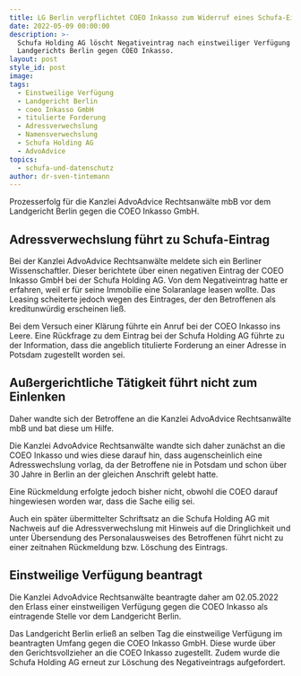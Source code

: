 ```yaml
---
title: LG Berlin verpflichtet COEO Inkasso zum Widerruf eines Schufa-Eintrags
date: 2022-05-09 00:00:00
description: >-
  Schufa Holding AG löscht Negativeintrag nach einstweiliger Verfügung des
  Landgerichts Berlin gegen COEO Inkasso.
layout: post
style_id: post
image:
tags:
  - Einstweilige Verfügung
  - Landgericht Berlin
  - coeo Inkasso GmbH
  - titulierte Forderung
  - Adressverwechslung
  - Namensverwechslung
  - Schufa Holding AG
  - AdvoAdvice
topics:
  - schufa-und-datenschutz
author: dr-sven-tintemann
---
```

Prozesserfolg für die Kanzlei AdvoAdvice Rechtsanwälte mbB vor dem Landgericht Berlin gegen die COEO Inkasso GmbH.&nbsp;

## Adressverwechslung führt zu Schufa-Eintrag

Bei der Kanzlei AdvoAdvice Rechtsanwälte meldete sich ein Berliner Wissenschaftler. Dieser berichtete über einen negativen Eintrag der COEO Inkasso GmbH bei der Schufa Holding AG. Von dem Negativeintrag hatte er erfahren, weil er für seine Immobilie eine Solaranlage leasen wollte. Das Leasing scheiterte jedoch wegen des Eintrages, der den Betroffenen als kreditunwürdig erscheinen lie&szlig;.&nbsp;

Bei dem Versuch einer Klärung führte ein Anruf bei der COEO Inkasso ins Leere. Eine Rückfrage zu dem Eintrag bei der Schufa Holding AG führte zu der Information, dass die angeblich titulierte Forderung an einer Adresse in Potsdam zugestellt worden sei.

## Au&szlig;ergerichtliche Tätigkeit führt nicht zum Einlenken

Daher wandte sich der Betroffene an die Kanzlei AdvoAdvice Rechtsanwälte mbB und bat diese um Hilfe.&nbsp;

Die Kanzlei AdvoAdvice Rechtsanwälte wandte sich daher zunächst an die COEO Inkasso und wies diese darauf hin, dass augenscheinlich eine Adresswechslung vorlag, da der Betroffene nie in Potsdam und schon über 30 Jahre in Berlin an der gleichen Anschrift gelebt hatte.&nbsp;

Eine Rückmeldung erfolgte jedoch bisher nicht, obwohl die COEO darauf hingewiesen worden war, dass die Sache eilig sei.&nbsp;

Auch ein später übermittelter Schriftsatz an die Schufa Holding AG mit Nachweis auf die Adressverwechslung mit Hinweis auf die Dringlichkeit und unter Übersendung des Personalausweises des Betroffenen führt nicht zu einer zeitnahen Rückmeldung bzw. Löschung des Eintrags.&nbsp;

## Einstweilige Verfügung beantragt

Die Kanzlei AdvoAdvice Rechtsanwälte beantragte daher am 02.05.2022 den Erlass einer einstweiligen Verfügung gegen die COEO Inkasso als eintragende Stelle vor dem Landgericht Berlin.&nbsp;

Das Landgericht Berlin erlie&szlig; an selben Tag die einstweilige Verfügung im beantragten Umfang gegen die COEO Inkasso GmbH. Diese wurde über den Gerichtsvollzieher an die COEO Inkasso zugestellt. Zudem wurde die Schufa Holding AG erneut zur Löschung des Negativeintrags aufgefordert.&nbsp;

&nbsp;

&nbsp;

&nbsp;

&nbsp;

&nbsp;
